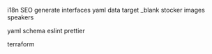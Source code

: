 <!-- Site -->

i18n
SEO
generate interfaces
yaml data
target \_blank
stocker images speakers

<!-- Dev -->

yaml schema
eslint
prettier

<!-- Infra -->

terraform
